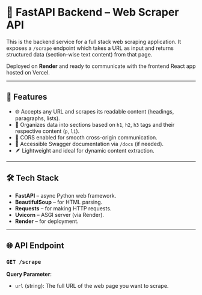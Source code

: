 # 🐍 FastAPI Backend – Web Scraper API

This is the backend service for a full stack web scraping application. It exposes a `/scrape` endpoint which takes a URL as input and returns structured data (section-wise text content) from that page.

Deployed on **Render** and ready to communicate with the frontend React app hosted on Vercel.

---

## 🚀 Features

- 🌐 Accepts any URL and scrapes its readable content (headings, paragraphs, lists).
- 🧠 Organizes data into sections based on `h1`, `h2`, `h3` tags and their respective content (`p`, `li`).
- 🔄 CORS enabled for smooth cross-origin communication.
- 🧪 Accessible Swagger documentation via `/docs` (if needed).
- 🪶 Lightweight and ideal for dynamic content extraction.

---

## 🛠️ Tech Stack

- **FastAPI** – async Python web framework.
- **BeautifulSoup** – for HTML parsing.
- **Requests** – for making HTTP requests.
- **Uvicorn** – ASGI server (via Render).
- **Render** – for deployment.

---

## 🌐 API Endpoint

### `GET /scrape`

**Query Parameter**:
- `url` (string): The full URL of the web page you want to scrape.
